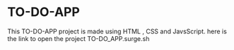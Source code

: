 # TO-DO-APP
This TO-DO-APP project is made using HTML , CSS and JavsScript.
here is the link to open the project  TO-DO_APP.surge.sh

